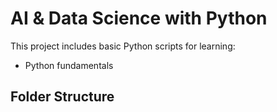 # AI & Data Science with Python

This project includes basic Python scripts for learning:
- Python fundamentals

## Folder Structure